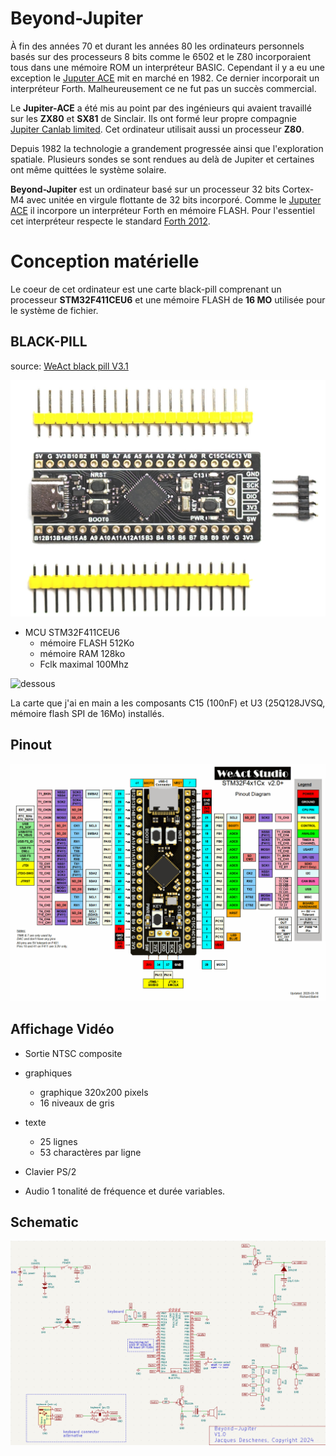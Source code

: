 # Beyond-Jupiter 

À fin des années 70 et durant les années 80 les ordinateurs personnels basés sur des processeurs 8 bits comme le 6502 et le Z80 incorporaient tous dans une mémoire ROM un interpréteur BASIC. Cependant il y a eu une exception le [Juputer ACE](https://en.wikipedia.org/wiki/Jupiter_Ace) mit en marché en 1982. Ce dernier incorporait un interpréteur Forth. Malheureusement ce ne fut pas un succès commercial.  

Le **Jupiter-ACE** a été mis au point par des ingénieurs qui avaient travaillé sur les **ZX80** et **SX81** de Sinclair. Ils ont formé leur propre compagnie [Jupiter Canlab limited](https://en.wikipedia.org/wiki/Jupiter_Cantab). Cet ordinateur utilisait aussi un processeur **Z80**.

Depuis 1982 la technologie a grandement progressée ainsi que l'exploration spatiale. Plusieurs sondes se sont rendues au delà de Jupiter et certaines ont même quittées le système solaire. 

**Beyond-Jupiter** est un ordinateur basé sur un processeur 32 bits Cortex-M4 avec unitée en virgule flottante de 32 bits incorporé. Comme le [Juputer ACE](https://en.wikipedia.org/wiki/Jupiter_Ace) il incorpore un interpréteur Forth en mémoire FLASH. Pour l'essentiel cet interpréteur respecte le standard [Forth 2012](https://forth-standard.org/).


# Conception matérielle

Le coeur de cet ordinateur est une carte black-pill comprenant un processeur **STM32F411CEU6** et une mémoire FLASH de **16 MO** utilisée pour le système de fichier.

## BLACK-PILL 

source: [WeAct black pill V3.1](https://universal-solder.ca/product/stm32f411ceu6-black-pill-128m-flash/)

![black-pill](docs/black-pill-v3.1-pro-top.jpg)

* MCU  STM32F411CEU6
    * mémoire FLASH 512Ko
    * mémoire RAM 128ko 
    * Fclk maximal  100Mhz 

![dessous](docs/STM32F411-black-pill-v3.1-Pro-new-2.jpg) 

La carte que j'ai en main a les composants C15 (100nF) et U3 (25Q128JVSQ, mémoire flash SPI de 16Mo) installés.

## Pinout

![board pinout](docs/blackpill-pro-v3.1-pinout.png)


## Affichage Vidéo 

* Sortie NTSC composite 
* graphiques  
    * graphique 320x200 pixels 
    * 16 niveaux de gris 
* texte 
    * 25 lignes 
    * 53 charactères par ligne

* Clavier PS/2

* Audio 1 tonalité de fréquence et durée variables.

## Schematic 

![Beyond-Jupiter V.10](docs/schematic.png)
